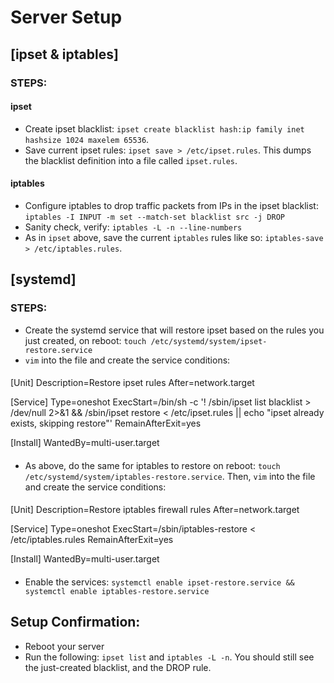 # Server Setup

## [ipset & iptables]

### STEPS:
#### ipset
- Create ipset blacklist: `ipset create blacklist hash:ip family inet hashsize 1024 maxelem 65536`.
- Save current ipset rules: `ipset save > /etc/ipset.rules`. This dumps the blacklist definition into a file called `ipset.rules`.

#### iptables
- Configure iptables to drop traffic packets from IPs in the ipset blacklist: `iptables -I INPUT -m set --match-set blacklist src -j DROP`
- Sanity check, verify: `iptables -L -n --line-numbers`
- As in `ipset` above, save the current `iptables` rules like so: `iptables-save > /etc/iptables.rules`.

## [systemd]

### STEPS:
- Create the systemd service that will restore ipset based on the rules you just created, on reboot: `touch /etc/systemd/system/ipset-restore.service`
- `vim` into the file and create the service conditions:

####
[Unit]
Description=Restore ipset rules
After=network.target

[Service]
Type=oneshot
ExecStart=/bin/sh -c '! /sbin/ipset list blacklist > /dev/null 2>&1 && /sbin/ipset restore < /etc/ipset.rules || echo "ipset already exists, skipping restore"'
RemainAfterExit=yes

[Install]
WantedBy=multi-user.target
####

- As above, do the same for iptables to restore on reboot: `touch /etc/systemd/system/iptables-restore.service`. Then, `vim` into the file and create the service conditions:

####
[Unit]
Description=Restore iptables firewall rules
After=network.target

[Service]
Type=oneshot
ExecStart=/sbin/iptables-restore < /etc/iptables.rules
RemainAfterExit=yes

[Install]
WantedBy=multi-user.target
####

- Enable the services: `systemctl enable ipset-restore.service && systemctl enable iptables-restore.service`


## Setup Confirmation:
- Reboot your server
- Run the following: `ipset list` and `iptables -L -n`. You should still see the just-created blacklist, and the DROP rule.